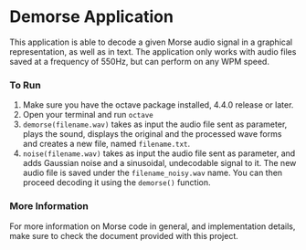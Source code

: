 # Demorse Application

This application is able to decode a given Morse audio signal in a graphical representation, as well as in text. The application only works with audio files saved at a frequency of 550Hz, but can perform on any WPM speed.

### To Run
1. Make sure you have the octave package installed, 4.4.0 release or later.
2. Open your terminal and run ``octave``
3. `demorse(filename.wav)` takes as input the audio file sent as parameter, plays the sound, displays the original and the processed wave forms and creates a new file, named `filename.txt`.
4. `noise(filename.wav)` takes as input the audio file sent as parameter, and adds Gaussian noise and a sinusoidal, undecodable signal to it. The new audio file is saved under the `filename_noisy.wav` name. You can then proceed decoding it using the `demorse()` function.

### More Information
For more information on Morse code in general, and implementation details, make sure to check the document provided with this project.